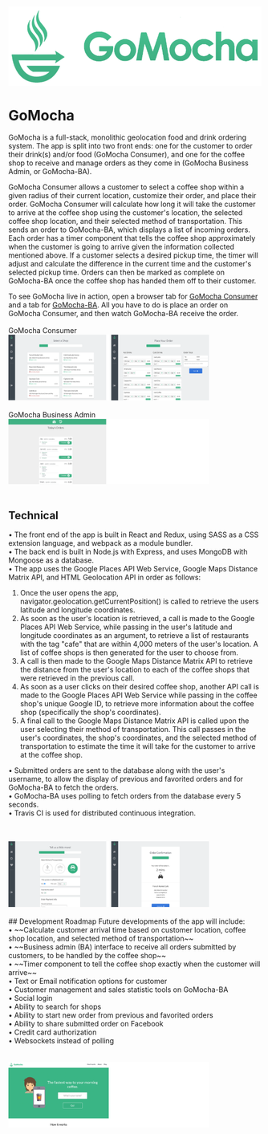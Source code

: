 <img src="public/img/gomocha-logo-lg.png" />

# GoMocha
GoMocha is a full-stack, monolithic geolocation food and drink ordering system. The app is split into two front ends: one for the customer to order their drink(s) and/or food (GoMocha Consumer), and one for the coffee shop to receive and manage orders as they come in (GoMocha Business Admin, or GoMocha-BA).<br />

GoMocha Consumer allows a customer to select a coffee shop within a given radius of their current location, customize their order, and place their order. GoMocha Consumer will calculate how long it will take the customer to arrive at the coffee shop using the customer's location, the selected coffee shop location, and their selected method of transportation. This sends an order to GoMocha-BA, which displays a list of incoming orders. Each order has a timer component that tells the coffee shop approximately when the customer is going to arrive given the information collected mentioned above. If a customer selects a desired pickup time, the timer will adjust and calculate the difference in the current time and the customer's selected pickup time. Orders can then be marked as complete on GoMocha-BA once the coffee shop has handed them off to their customer.

To see GoMocha live in action, open a browser tab for <a href="http://gomocha.herokuapp.com/">GoMocha Consumer</a> and a tab for <a href="https://gomocha.herokuapp.com/admin">GoMocha-BA</a>. All you have to do is place an order on GoMocha Consumer, and then watch GoMocha-BA receive the order.
<br /><br />
GoMocha Consumer
<img src="public/img/select-shop-custom-order.png" style="width: 400px" />
<br /><br />
GoMocha Business Admin
<img src="public/img/gomocha-ba.png" style="width: 400px" />
<br /><br />

## Technical
• The front end of the app is built in React and Redux, using SASS as a CSS extension language, and webpack as a module bundler.<br />
• The back end is built in Node.js with Express, and uses MongoDB with Mongoose as a database.<br />
• The app uses the Google Places API Web Service, Google Maps Distance Matrix API, and HTML Geolocation API in order as follows:<br />
   1. Once the user opens the app, navigator.geolocation.getCurrentPosition() is called to retrieve the users latitude and longitude coordinates.<br />
   2. As soon as the user's location is retrieved, a call is made to the Google Places API Web Service, while passing in the user's latitude and longitude coordinates as an argument, to retrieve a list of restaurants with the tag "cafe" that are within 4,000 meters of the user's location. A list of coffee shops is then generated for the user to choose from.<br />
   3. A call is then made to the Google Maps Distance Matrix API to retrieve the distance from the user's location to each of the coffee shops that were retrieved in the previous call.
   4. As soon as a user clicks on their desired coffee shop, another API call is made to the Google Places API Web Service while passing in the coffee shop's unique Google ID, to retrieve more information about the coffee shop (specifically the shop's coordinates).<br />
   5. A final call to the Google Maps Distance Matrix API is called upon the user selecting their method of transportation. This call passes in the user's coordinates, the shop's coordinates, and the selected method of transportation to estimate the time it will take for the customer to arrive at the coffee shop.<br />

• Submitted orders are sent to the database along with the user's username, to allow the display of previous and favorited orders and for GoMocha-BA to fetch the orders.<br />
• GoMocha-BA uses polling to fetch orders from the database every 5 seconds. <br />
• Travis CI is used for distributed continuous integration.<br />
<br /><br />

<img src="public/img/additional-info-order-confirm.png" style="width: 400px" />
<br /><br />
## Development Roadmap
Future developments of the app will include:<br />
• ~~Calculate customer arrival time based on customer location, coffee shop location, and selected method of transportation~~  <br />
• ~~Business admin (BA) interface to receive all orders submitted by customers, to be handled by the coffee shop~~  <br />
• ~~Timer component to tell the coffee shop exactly when the customer will arrive~~  <br />
• Text or Email notification options for customer<br />
• Customer management and sales statistic tools on GoMocha-BA<br />
• Social login<br />
• Ability to search for shops<br />
• Ability to start new order from previous and favorited orders<br />
• Ability to share submitted order on Facebook<br />
• Credit card authorization<br />
• Websockets instead of polling<br />
<br /><br />

<img src="public/img/landing-page.png" style="width: 400px" />
